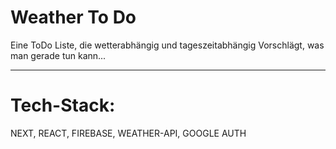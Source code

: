 # Weather To Do

Eine ToDo Liste, die wetterabhängig und tageszeitabhängig Vorschlägt, was man gerade tun kann...

----
# Tech-Stack:
NEXT, REACT, FIREBASE, WEATHER-API, GOOGLE AUTH